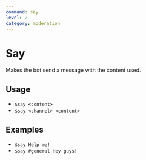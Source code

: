 ```yaml
---
command: say
level: 2
category: moderation
---
```


# Say

Makes the bot send a message with the content used.

## Usage

 - `$say <content>`
 - `$say <channel> <content>`

## Examples

 - `$say Help me!`
 - `$say #general Hey guys!`
